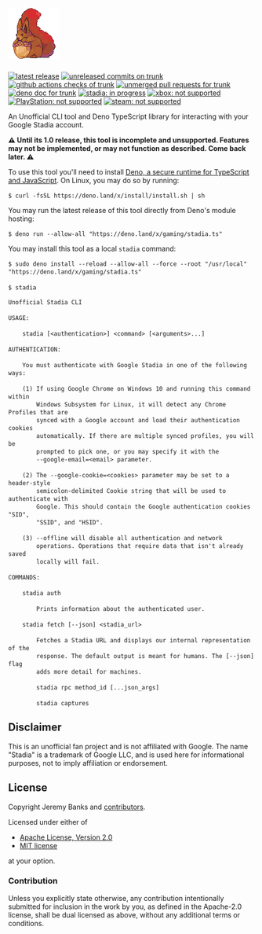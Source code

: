 # [<img src="stadia.run/stadian.png" height="105" alt="deno.land/x/gaming" />](https://deno.land/x/gaming "deno.land/x/gaming")

[<img alt="latest release" src="https://img.shields.io/github/v/tag/jeremyBanks/gaming?label=released&logo=deno&style=flat-square&logoColor=white" height="20">](http://deno.land/x/gaming)
[<img alt="unreleased commits on trunk" src="https://img.shields.io/github/commits-since/jeremyBanks/gaming/latest/trunk?label=unreleased&logo=git&style=flat-square&logoColor=white" height="20">](https://github.com/jeremyBanks/gaming/commits/trunk)
[<img alt="github actions checks of trunk" src="https://img.shields.io/github/checks-status/jeremyBanks/gaming/trunk?logo=github-actions&style=flat-square&logoColor=white" height="20">](https://github.com/jeremyBanks/gaming/actions)
[<img alt="unmerged pull requests for trunk" src="https://img.shields.io/github/issues-search?query=repo%3AjeremyBanks%2Fgaming%20is%3Apr%20is%3Aopen%20base%3Atrunk&label=unmerged&logo=github&style=flat-square&logoColor=white" height="20">](https://github.com/jeremyBanks/gaming/pulls?q=is%3Apr+is%3Aopen+base%3Atrunk)
<br>
[<img alt="deno doc for trunk" src="https://img.shields.io/badge/deno_doc-trunk-851?logo=gitbook&style=flat-square&logoColor=white" height="20">](https://doc.deno.land/https/raw.githubusercontent.com/jeremyBanks/gaming/trunk/stadia.ts)
[<img alt="stadia: in progress" src="https://img.shields.io/badge/stadia-in_progress-yellow?logo=stadia&logoColor=D72D30&style=flat-square" height="20">](https://stadia.com/)
[<img alt="xbox: not supported" src="https://img.shields.io/badge/xbox-no-663333?logo=xbox&logoColor=107C10&style=flat-square" height="20">](https://xbox.com/)
[<img alt="PlayStation: not supported" src="https://img.shields.io/badge/playstation-no-663333?logo=playstation&logoColor=003087&style=flat-square">](https://playstation.com/)
[<img alt="steam: not supported" src="https://img.shields.io/badge/steam-no-663333?logo=steam&style=flat-square">](https://steampowered.com/)

An Unofficial CLI tool and Deno TypeScript library for interacting with your
Google Stadia account.

**⚠️ Until its 1.0 release, this tool is incomplete and unsupported. Features
may not be implemented, or may not function as described. Come back later. ⚠️**

To use this tool you'll need to install [Deno, a secure runtime for TypeScript
and JavaScript](https://deno.land/). On Linux, you may do so by running:

```
$ curl -fsSL https://deno.land/x/install/install.sh | sh
```

You may run the latest release of this tool directly from Deno's module hosting:

```
$ deno run --allow-all "https://deno.land/x/gaming/stadia.ts"
```

You may install this tool as a local `stadia` command:

```
$ sudo deno install --reload --allow-all --force --root "/usr/local" "https://deno.land/x/gaming/stadia.ts"

$ stadia
```

```
Unofficial Stadia CLI

USAGE:

    stadia [<authentication>] <command> [<arguments>...]

AUTHENTICATION:

    You must authenticate with Google Stadia in one of the following ways:

    (1) If using Google Chrome on Windows 10 and running this command within
        Windows Subsystem for Linux, it will detect any Chrome Profiles that are
        synced with a Google account and load their authentication cookies
        automatically. If there are multiple synced profiles, you will be
        prompted to pick one, or you may specify it with the
        --google-email=<email> parameter.

    (2) The --google-cookie=<cookies> parameter may be set to a header-style
        semicolon-delimited Cookie string that will be used to authenticate with
        Google. This should contain the Google authentication cookies "SID",
        "SSID", and "HSID".

    (3) --offline will disable all authentication and network
        operations. Operations that require data that isn't already saved
        locally will fail.

COMMANDS:

    stadia auth

        Prints information about the authenticated user.

    stadia fetch [--json] <stadia_url>

        Fetches a Stadia URL and displays our internal representation of the
        response. The default output is meant for humans. The [--json] flag
        adds more detail for machines.

        stadia rpc method_id [...json_args]

        stadia captures

```

## Disclaimer

This is an unofficial fan project and is not affiliated with Google. The name
"Stadia" is a trademark of Google LLC, and is used here for informational
purposes, not to imply affiliation or endorsement.

## License

Copyright Jeremy Banks and
[contributors](https://github.com/jeremyBanks/gaming/graphs/contributors).

Licensed under either of

 * [Apache License, Version 2.0](http://www.apache.org/licenses/LICENSE-2.0)
 * [MIT license](http://opensource.org/licenses/MIT)

at your option.

### Contribution

Unless you explicitly state otherwise, any contribution intentionally submitted
for inclusion in the work by you, as defined in the Apache-2.0 license, shall be
dual licensed as above, without any additional terms or conditions.

